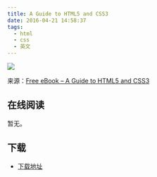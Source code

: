 ```yaml
---
title: A Guide to HTML5 and CSS3
date: 2016-04-21 14:58:37
tags:
  - html
  - css
  - 英文
---
```


![](https://html5hive.org/wp-content/uploads/2014/05/a-guide-to-html5-and-css3.png)

来源：[Free eBook – A Guide to HTML5 and CSS3](https://html5hive.org/free-ebook-a-guide-to-html5-and-css3/)

<!--more-->

## 在线阅读 ##

暂无。

## 下载 ##

+ [下载地址](http://zenva.com/file/en/A-Guide-to-HTML5-and-CSS3.pdf)
